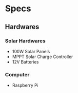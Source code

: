 # Specs
## Hardwares
### Solar Hardwares
- 100W Solar Panels
- MPPT Solar Charge Controller
- 12V Batteries
### Computer
- Raspberry Pi
